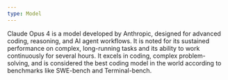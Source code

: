 ```yaml
---
type: Model
---
```


Claude Opus 4 is a model developed by Anthropic, designed for advanced coding, reasoning, and AI agent workflows. It is noted for its sustained performance on complex, long-running tasks and its ability to work continuously for several hours. It excels in coding, complex problem-solving, and is considered the best coding model in the world according to benchmarks like SWE-bench and Terminal-bench.